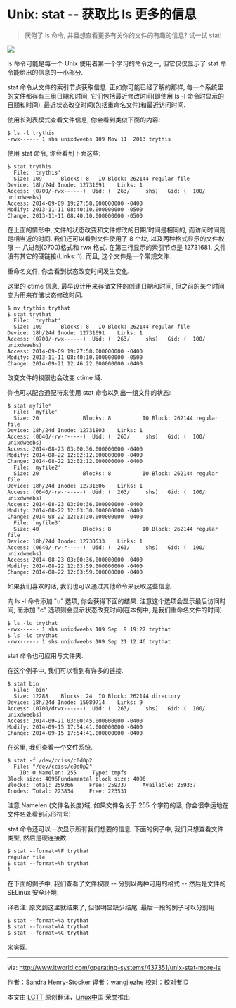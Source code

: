 Unix: stat -- 获取比 ls 更多的信息
================================================================================
> 厌倦了 ls 命令, 并且想查看更多有关你的文件的有趣的信息? 试一试 stat!

![](http://www.itworld.com/sites/default/files/imagecache/large_thumb_150x113/stats.jpg)

ls 命令可能是每一个 Unix 使用者第一个学习的命令之一, 但它仅仅显示了 stat 命令能给出的信息的一小部分.

stat 命令从文件的索引节点获取信息. 正如你可能已经了解的那样, 每一个系统里的文件都存有三组日期和时间, 它们包括最近修改时间(即使用 ls -l 命令时显示的日期和时间), 最近状态改变时间(包括重命名文件)和最近访问时间.

使用长列表模式查看文件信息, 你会看到类似下面的内容:

    $ ls -l trythis
    -rwx------ 1 shs unixdweebs 109 Nov 11  2013 trythis

使用 stat 命令, 你会看到下面这些:

    $ stat trythis
      File: `trythis'
      Size: 109      Blocks: 8   IO Block: 262144 regular file
    Device: 18h/24d Inode: 12731691    Links: 1
    Access: (0700/-rwx------)  Uid: (  263/     shs)   Gid: (  100/ unixdweebs)
    Access: 2014-09-09 19:27:58.000000000 -0400
    Modify: 2013-11-11 08:40:10.000000000 -0500
    Change: 2013-11-11 08:40:10.000000000 -0500

在上面的情形中, 文件的状态改变和文件修改的日期/时间是相同的, 而访问时间则是相当近的时间. 我们还可以看到文件使用了 8 个块, 以及两种格式显示的文件权限 -- 八进制(0700)格式和 rwx 格式. 在第三行显示的索引节点是 12731681. 文件没有其它的硬链接(Links: 1). 而且, 这个文件是一个常规文件.

重命名文件, 你会看到状态改变时间发生变化.

这里的 ctime 信息, 最早设计用来存储文件的创建日期和时间, 但之前的某个时间变为用来存储状态修改时间.

    $ mv trythis trythat
    $ stat trythat
      File: `trythat'
      Size: 109      Blocks: 8   IO Block: 262144 regular file
    Device: 18h/24d Inode: 12731691    Links: 1
    Access: (0700/-rwx------)  Uid: (  263/     shs)   Gid: (  100/ unixdweebs)
    Access: 2014-09-09 19:27:58.000000000 -0400
    Modify: 2013-11-11 08:40:10.000000000 -0500
    Change: 2014-09-21 12:46:22.000000000 -0400

改变文件的权限也会改变 ctime 域.

你也可以配合通配符来使用 stat 命令以列出一组文件的状态:

    $ stat myfile*
      File: `myfile'
      Size: 20              Blocks: 8          IO Block: 262144 regular file
    Device: 18h/24d Inode: 12731803    Links: 1
    Access: (0640/-rw-r-----)  Uid: (  263/     shs)   Gid: (  100/ unixdweebs)
    Access: 2014-08-23 03:00:36.000000000 -0400
    Modify: 2014-08-22 12:02:12.000000000 -0400
    Change: 2014-08-22 12:02:12.000000000 -0400
      File: `myfile2'
      Size: 20              Blocks: 8          IO Block: 262144 regular file
    Device: 18h/24d Inode: 12731806    Links: 1
    Access: (0640/-rw-r-----)  Uid: (  263/     shs)   Gid: (  100/ unixdweebs)
    Access: 2014-08-23 03:00:36.000000000 -0400
    Modify: 2014-08-22 12:03:30.000000000 -0400
    Change: 2014-08-22 12:03:30.000000000 -0400
      File: `myfile3'
      Size: 40              Blocks: 8          IO Block: 262144 regular file
    Device: 18h/24d Inode: 12730533    Links: 1
    Access: (0640/-rw-r-----)  Uid: (  263/     shs)   Gid: (  100/ unixdweebs)
    Access: 2014-08-23 03:00:36.000000000 -0400
    Modify: 2014-08-22 12:03:59.000000000 -0400
    Change: 2014-08-22 12:03:59.000000000 -0400

如果我们喜欢的话, 我们也可以通过其他命令来获取这些信息.

向 ls -l 命令添加 "u" 选项, 你会获得下面的结果. 注意这个选项会显示最后访问时间, 而添加 "c" 选项则会显示状态改变时间(在本例中, 是我们重命名文件的时间).

    $ ls -lu trythat
    -rwx------ 1 shs unixdweebs 109 Sep  9 19:27 trythat
    $ ls -lc trythat
    -rwx------ 1 shs unixdweebs 109 Sep 21 12:46 trythat

stat 命令也可应用与文件夹.

在这个例子中, 我们可以看到有许多的链接.

    $ stat bin
      File: `bin'
      Size: 12288    Blocks: 24  IO Block: 262144 directory
    Device: 18h/24d Inode: 15089714    Links: 9
    Access: (0700/drwx------)  Uid: (  263/     shs)   Gid: (  100/ unixdweebs)
    Access: 2014-09-21 03:00:45.000000000 -0400
    Modify: 2014-09-15 17:54:41.000000000 -0400
    Change: 2014-09-15 17:54:41.000000000 -0400

在这里, 我们查看一个文件系统.

    $ stat -f /dev/cciss/c0d0p2
      File: "/dev/cciss/c0d0p2"
        ID: 0 Namelen: 255     Type: tmpfs
    Block size: 4096Fundamental block size: 4096
    Blocks: Total: 259366     Free: 259337     Available: 259337
    Inodes: Total: 223834     Free: 223531

注意 Namelen (文件名长度)域, 如果文件名长于 255 个字符的话, 你会很幸运地在文件名处看到心形符号!

stat 命令还可以一次显示所有我们想要的信息. 下面的例子中, 我们只想查看文件类型, 然后是硬连接数.

    $ stat --format=%F trythat
    regular file
    $ stat --format=%h trythat
    1

在下面的例子中, 我们查看了文件权限 -- 分别以两种可用的格式 -- 然后是文件的 SELinux 安全环境.

译者注: 原文到这里就结束了, 但很明显缺少结尾. 最后一段的例子可以分别用

	$ stat --format=%a trythat
	$ stat --format=%A trythat
	$ stat --format=%C trythat

来实现.

--------------------------------------------------------------------------------

via: http://www.itworld.com/operating-systems/437351/unix-stat-more-ls

作者：[Sandra Henry-Stocker][a]
译者：[wangjiezhe](https://github.com/wangjiezhe)
校对：[校对者ID](https://github.com/校对者ID)

本文由 [LCTT](https://github.com/LCTT/TranslateProject) 原创翻译，[Linux中国](http://linux.cn/) 荣誉推出

[a]:http://www.itworld.com/sandra-henry-stocker
